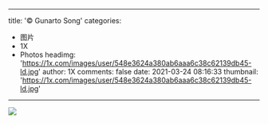 
---
title: '© Gunarto Song'
categories: 
 - 图片
 - 1X
 - Photos
headimg: 'https://1x.com/images/user/548e3624a380ab6aaa6c38c62139db45-ld.jpg'
author: 1X
comments: false
date: 2021-03-24 08:16:33
thumbnail: 'https://1x.com/images/user/548e3624a380ab6aaa6c38c62139db45-ld.jpg'
---

<div>   
<img src="https://1x.com/images/user/548e3624a380ab6aaa6c38c62139db45-ld.jpg" referrerpolicy="no-referrer">  
</div>
            